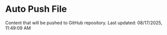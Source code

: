 # Auto Push File

Content that will be pushed to GitHub repository.
Last updated: 08/17/2025, 11:49:09 AM